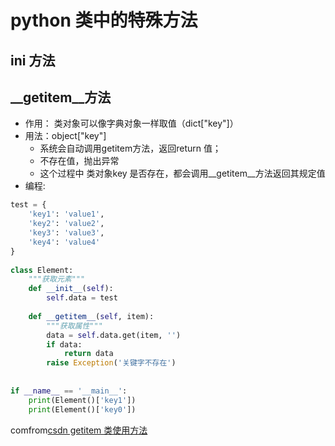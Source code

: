 # python 类中的特殊方法
## __ini__ 方法

## __getitem__方法
- 作用： 类对象可以像字典对象一样取值（dict["key"]）
- 用法：object["key"] 
  - 系统会自动调用getitem方法，返回return 值；
  - 不存在值，抛出异常
  - 这个过程中 类对象key  是否存在，都会调用__getitem__方法返回其规定值
- 编程:
```python
test = {
    'key1': 'value1',
    'key2': 'value2',
    'key3': 'value3',
    'key4': 'value4'
}
 
class Element:
    """获取元素"""
    def __init__(self):
        self.data = test
 
    def __getitem__(self, item):
        """获取属性"""
        data = self.data.get(item, '')
        if data:
            return data
        raise Exception('关键字不存在')
 
 
if __name__ == '__main__':
    print(Element()['key1'])
    print(Element()['key0'])
```
comfrom[csdn getitem 类使用方法](https://blog.csdn.net/fz1992092500/article/details/123126524)